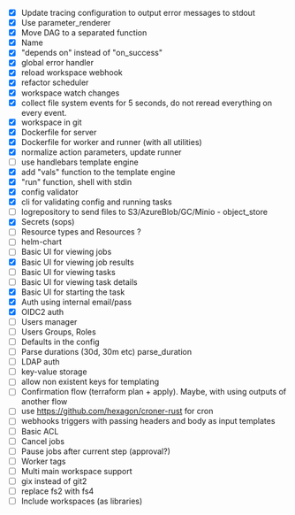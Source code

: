 - [x] Update tracing configuration to output error messages to stdout
- [x] Use parameter_renderer
- [x] Move DAG to a separated function
- [x] Name
- [X] "depends on" instead of "on_success"
- [X] global error handler
- [X] reload workspace webhook
- [X] refactor scheduler
- [X] workspace watch changes
- [X] collect file system events for 5 seconds, do not reread everything on every event.
- [X] workspace in git
- [X] Dockerfile for server
- [X] Dockerfile for worker and runner (with all utilities)
- [X] normalize action parameters, update runner
- [ ] use handlebars template engine
- [X] add "vals" function to the template engine
- [X] "run" function, shell with stdin
- [X] config validator
- [X] cli for validating config and running tasks
- [ ] logrepository to send files to S3/AzureBlob/GC/Minio - object_store
- [X] Secrets (sops)
- [ ] Resource types and Resources ?
- [ ] helm-chart
- [ ] Basic UI for viewing jobs
- [X] Basic UI for viewing job results
- [ ] Basic UI for viewing tasks
- [ ] Basic UI for viewing task details
- [X] Basic UI for starting the task
- [X] Auth using internal email/pass
- [X] OIDC2 auth
- [ ] Users manager
- [ ] Users Groups, Roles
- [ ] Defaults in the config
- [ ] Parse durations (30d, 30m etc) parse_duration
- [ ] LDAP auth
- [ ] key-value storage
- [ ] allow non existent keys for templating
- [ ] Confirmation flow (terraform plan + apply).
      Maybe, with using outputs of another flow
- [ ] use https://github.com/hexagon/croner-rust for cron
- [ ] webhooks triggers with passing headers and body as input templates
- [ ] Basic ACL
- [ ] Cancel jobs
- [ ] Pause jobs after current step (approval?)
- [ ] Worker tags
- [ ] Multi main workspace support
- [ ] gix instead of git2
- [ ] replace fs2 with fs4
- [ ] Include workspaces (as libraries)